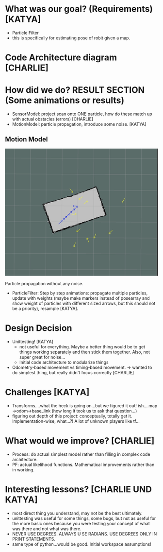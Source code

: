 # What was our goal? (Requirements) [KATYA]
- Particle Filter
- this is specifically for estimating pose of robit given a map.

# Code Architecture diagram [CHARLIE]

# How did we do? RESULT SECTION (Some animations or results)
- SensorModel: project scan onto ONE particle, how do these match up with actual obstacles (errors) [CHARLIE]
- MotionModel: particle propagation, introduce some noise. [KATYA]

## Motion Model
![Alt Text](https://github.com/ksoltan/robot_localization/blob/master/robot_localizer/videos/particle_propagation.gif)


Particle propagation without any noise.
- ParticleFilter: Step by step animations: propagate multiple particles, update with weights (maybe make markers instead of posearray and show weight of particles with different sized arrows, but this should not be a priority), resample [KATYA].

# Design Decision
- Unittesting! [KATYA]
  - not useful for everything. Maybe a better thing would be to get things working separately and then stick them together. Also, not super great for noise...
  - Initial code architecture to modularize things
- Odometry-based movement vs timing-based movement. -> wanted to do simplest thing, but really didn't focus correctly [CHARLIE]

# Challenges [KATYA]
- Transforms....what the heck is going on...but we figured it out! ish....map ->odom->base_link (how long it took us to ask that question...)
- figuring out depth of this project: conceptually, totally get it. Implementation-wise, what...?! A lot of unknown players like tf...

# What would we improve? [CHARLIE]
- Process: do actual simplest model rather than filling in complex code architecture.
- PF: actual likelihood functions. Mathematical improvements rather than in working.

# Interesting lessons? [CHARLIE UND KATYA]
- most direct thing you understand, may not be the best ultimately.
- unittesting was useful for some things, some bugs, but not as useful for the more basic ones because you were testing your concept of what was there and not what was there.
- NEVER USE DEGREES. ALWAYS U SE RADIANS. USE DEGREES ONLY IN PRINT STATEMENTS.
- same type of python...would be good. Initial workspace assumptions!
